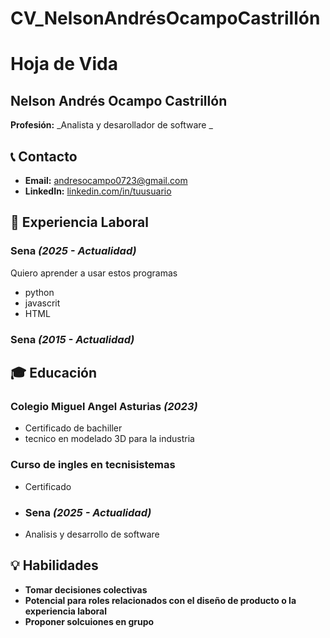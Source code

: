 # CV_NelsonAndrésOcampoCastrillón
# Hoja de Vida

## Nelson Andrés Ocampo Castrillón
**Profesión:** _Analista y desarollador de software _

## 📞 Contacto
- **Email:** [andresocampo0723@gmail.com](andresocampo0723@gmail.com)
- **LinkedIn:** [linkedin.com/in/tuusuario](https://linkedin.com/in/tuusuario)

## 🏢 Experiencia Laboral
### **Sena** _(2025 - Actualidad)_
Quiero aprender a usar estos programas 
- python
- javascrit
- HTML
  

### **Sena** _(2015 - Actualidad)_

## 🎓 Educación
### **Colegio Miguel Angel Asturias** _(2023)_
- Certificado de bachiller
- tecnico en modelado 3D para la industria
### **Curso de ingles en tecnisistemas**
- Certificado 
- ### **Sena** _(2025 - Actualidad)_
- Analisis y desarrollo de software 
  


## 💡 Habilidades
- **Tomar decisiones colectivas**
- **Potencial para roles relacionados con el diseño de producto o la experiencia laboral**
- **Proponer solcuiones en grupo**


